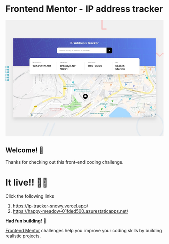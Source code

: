 # Frontend Mentor - IP address tracker

![Design preview for the IP address tracker coding challenge](./src/design/desktop-preview.jpg)

## Welcome! 👋

Thanks for checking out this front-end coding challenge.

# It live!! 🚀🚀

Click the following links
1. https://ip-tracker-snowy.vercel.app/
2. https://happy-meadow-01fded500.azurestaticapps.net/

**Had fun building!** 🚀


[Frontend Mentor](https://www.frontendmentor.io) challenges help you improve your coding skills by building realistic projects.